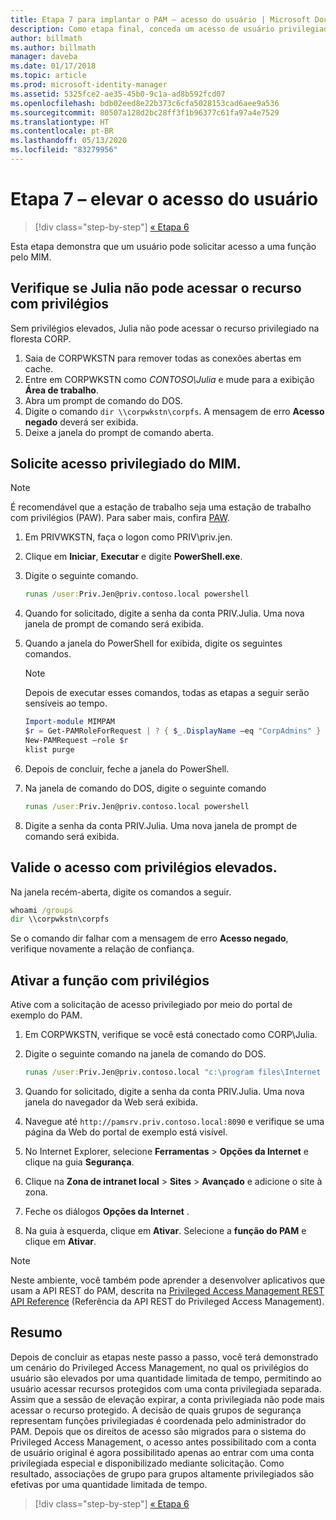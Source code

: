 ```yaml
---
title: Etapa 7 para implantar o PAM – acesso do usuário | Microsoft Docs
description: Como etapa final, conceda um acesso de usuário privilegiado temporário para demonstrar que a implantação Privileged Access Management foi realizada com êxito.
author: billmath
ms.author: billmath
manager: daveba
ms.date: 01/17/2018
ms.topic: article
ms.prod: microsoft-identity-manager
ms.assetid: 5325fce2-ae35-45b0-9c1a-ad8b592fcd07
ms.openlocfilehash: bdb02eed8e22b373c6cfa5028153cad6aee9a536
ms.sourcegitcommit: 80507a128d2bc28ff3f1b96377c61fa97a4e7529
ms.translationtype: HT
ms.contentlocale: pt-BR
ms.lasthandoff: 05/13/2020
ms.locfileid: "83279956"
---
```

# <a name="step-7--elevate-a-users-access"></a>Etapa 7 – elevar o acesso do usuário

> [!div class="step-by-step"]
> [« Etapa 6 ](step-6-transition-group-to-pam.md)


Esta etapa demonstra que um usuário pode solicitar acesso a uma função pelo MIM.

## <a name="verify-that-jen-cannot-access-the-privileged-resource"></a>Verifique se Julia não pode acessar o recurso com privilégios

Sem privilégios elevados, Julia não pode acessar o recurso privilegiado na floresta CORP.

1. Saia de CORPWKSTN para remover todas as conexões abertas em cache.
2. Entre em CORPWKSTN como *CONTOSO\Julia* e mude para a exibição **Área de trabalho**.
3. Abra um prompt de comando do DOS.
4. Digite o comando `dir \\corpwkstn\corpfs`. A mensagem de erro **Acesso negado** deverá ser exibida.
5. Deixe a janela do prompt de comando aberta.

## <a name="request-privileged-access-from-mim"></a>Solicite acesso privilegiado do MIM.

> [!NOTE]
> É recomendável que a estação de trabalho seja uma estação de trabalho com privilégios (PAW).  Para saber mais, confira [PAW](https://docs.microsoft.com/windows-server/identity/securing-privileged-access/privileged-access-workstations).

1. Em PRIVWKSTN, faça o logon como PRIV\priv.jen.
2. Clique em **Iniciar**, **Executar** e digite **PowerShell.exe**.
3. Digite o seguinte comando.

    ```cmd
    runas /user:Priv.Jen@priv.contoso.local powershell
    ```

2. Quando for solicitado, digite a senha da conta PRIV.Julia. Uma nova janela de prompt de comando será exibida.
3. Quando a janela do PowerShell for exibida, digite os seguintes comandos.

    > [!NOTE]
    > Depois de executar esses comandos, todas as etapas a seguir serão sensíveis ao tempo.

    ```PowerShell
    Import-module MIMPAM
    $r = Get-PAMRoleForRequest | ? { $_.DisplayName –eq "CorpAdmins" }
    New-PAMRequest –role $r
    klist purge
    ```

4. Depois de concluir, feche a janela do PowerShell.
5. Na janela de comando do DOS, digite o seguinte comando

    ```cmd
    runas /user:Priv.Jen@priv.contoso.local powershell
    ```

6. Digite a senha da conta PRIV.Julia. Uma nova janela de prompt de comando será exibida.

## <a name="validate-the-elevated-access"></a>Valide o acesso com privilégios elevados.
Na janela recém-aberta, digite os comandos a seguir.

```cmd
whoami /groups
dir \\corpwkstn\corpfs
```

Se o comando dir falhar com a mensagem de erro **Acesso negado**, verifique novamente a relação de confiança.

## <a name="activate-the-privileged-role"></a>Ativar a função com privilégios

Ative com a solicitação de acesso privilegiado por meio do portal de exemplo do PAM.

1. Em CORPWKSTN, verifique se você está conectado como CORP\Julia.
2. Digite o seguinte comando na janela de comando do DOS.

    ```cmd
    runas /user:Priv.Jen@priv.contoso.local "c:\program files\Internet Explorer\iexplore.exe"
    ```

3. Quando for solicitado, digite a senha da conta PRIV.Julia. Uma nova janela do navegador da Web será exibida.
4. Navegue até `http://pamsrv.priv.contoso.local:8090` e verifique se uma página da Web do portal de exemplo está visível.
5. No Internet Explorer, selecione **Ferramentas** > **Opções da Internet** e clique na guia **Segurança**.
6. Clique na **Zona de intranet local** > **Sites** > **Avançado** e adicione o site à zona.
7. Feche os diálogos **Opções da Internet** .
8. Na guia à esquerda, clique em **Ativar**. Selecione a **função do PAM** e clique em **Ativar**.

> [!Note]
> Neste ambiente, você também pode aprender a desenvolver aplicativos que usam a API REST do PAM, descrita na [Privileged Access Management REST API Reference](/microsoft-identity-manager/reference/privileged-access-management-rest-api-reference) (Referência da API REST do Privileged Access Management).

## <a name="summary"></a>Resumo

Depois de concluir as etapas neste passo a passo, você terá demonstrado um cenário do Privileged Access Management, no qual os privilégios do usuário são elevados por uma quantidade limitada de tempo, permitindo ao usuário acessar recursos protegidos com uma conta privilegiada separada. Assim que a sessão de elevação expirar, a conta privilegiada não pode mais acessar o recurso protegido. A decisão de quais grupos de segurança representam funções privilegiadas é coordenada pelo administrador do PAM. Depois que os direitos de acesso são migrados para o sistema do Privileged Access Management, o acesso antes possibilitado com a conta de usuário original é agora possibilitado apenas ao entrar com uma conta privilegiada especial e disponibilizado mediante solicitação. Como resultado, associações de grupo para grupos altamente privilegiados são efetivas por uma quantidade limitada de tempo.

> [!div class="step-by-step"]
> [« Etapa 6 ](step-6-transition-group-to-pam.md)
